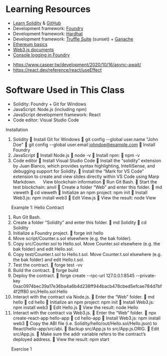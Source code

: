 # Learning Resources
+ [Learn Solidity](https://www.alchemy.com/university/courses/solidity) & [GitHub](https://github.com/alchemyplatform/learn-solidity-presentations)
+ Development framework: [Foundry](https://book.getfoundry.sh/)
+ Development framework: [Hardhat](https://hardhat.org/)
+ Development framework: [Truffle Suite](https://archive.trufflesuite.com/) (sunset) + [Ganache](https://archive.trufflesuite.com/ganache/)
+ [Ethereum basics](https://docs.alchemy.com/docs/ethereum-basics)
+ [Web3.js documents](https://docs.web3js.org/)
+ [Console logging in Foundry](https://book.getfoundry.sh/reference/forge-std/console-log)
* https://www.casper.tw/development/2020/10/16/async-await/
* https://react.dev/reference/react/useEffect

# Software Used in This Class
+ Solidity: Foundry + Git for Windows
+ JavaScript: Node.js (including npm)
+ JavaScript development framework: React
+ Code editor: Visual Studio Code


Installation
1.	Solidity
	Install Git for Windows
	git config --global user.name "John Doe"
	git config --global user.email johndoe@example.com
	Install Foundry
2.	JavaScript
	Install Node.js
	node -v
	Install npm: 
	npm -v
3.	Code editor
	Install Visual Studio Code
	Install the “solidity” extension by Juan Blanco, which provides syntax highlighting, IntelliSense, and debugging support for Solidity.
	Install the “Mark for VS Code” extension to create and view slides directly within VS Code using Marp Markdown.
 
View blockchain information
	Run Git Bash.
	Start the test blockchain: anvil
	Create a folder “Web” and enter this folder.
	md vieweth
	cd vieweth
	Initialize an npm project: npm init
	Install Web3.js: npm install web3
	Edit View.js
	View the result: node View

 
Example 1: Hello Contract
1.	Run Git Bash.
2.	Create a folder “Solidity” and enter this folder.
	md Solidity
	cd Solidity
3.	Initialize a Foundry project.
	forge init hello
4.	Move script/Counter.s.sol elsewhere (e.g. the bak folder).
5.	Copy src/Counter.sol to Hello.sol. Move Counter.sol elsewhere (e.g. the bak folder) and edit Hello.sol.
6.	Copy test/Counter.t.sol to Hello.t.sol. Move Counter.t.sol elsewhere (e.g. the bak folder) and edit Hello.t.sol.
7.	Test the contract.
	forge test -vv
8.	Build the contract.
	forge build
9.	Deploy the contract.
	forge create --rpc-url 127.0.0.1:8545 --private-key 0xac0974bec39a17e36ba4a6b4d238ff944bacb478cbed5efcae784d7bf4f2ff80 src/Hello.sol:Hello
10.	Interact with the contract via Node.js.
	Enter the “Web” folder.
	md hello
	cd hello
	Initialize an npm project: npm init
	Install Web3.js: npm install web3
	Edit Hello.js
	View the result: node Hello
11.	Interact with the contract via Web3.js.
	Enter the “Web” folder.
	npx create-react-app hello-app
	cd hello-app
	Install Web3.js: npm install web3
	Copy the ABI file (i.e. Solidity/hello/out/Hello.sol/Hello.json) to React/hello-app/src/abi.
	Backup src/App.js to src/App.js.ORIG.
	Edit src/App.js.
	Make sure the addr variable refers to the contract’s deployed address.
	View the result: npm start

 
Exercise 1

